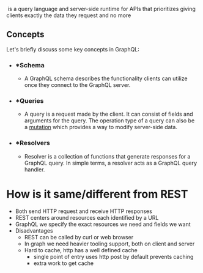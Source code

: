  is a query language and server-side runtime for APIs that prioritizes giving clients exactly the data they request and no more

## Concepts
Let's briefly discuss some key concepts in GraphQL:
* ### ***Schema**
	* A GraphQL schema describes the functionality clients can utilize once they connect to the GraphQL server.
* ### ***Queries**
	* A  query is a request made by the client. It can consist of fields and arguments for the query. The operation type of a query can also be a [mutation](https://graphql.org/learn/queries/#mutations) which provides a way to modify server-side data.
* ### ***Resolvers**
	* Resolver is a collection of functions that generate responses for a GraphQL query. In simple terms, a resolver acts as a GraphQL query handler.

# How is it same/different from REST
* Both send HTTP request and receive HTTP responses
* REST centers around resources each identified by a URL
* GraphQL we specify the exact resources we need and fields we want
* Disadvantages 
	* REST can be called by curl or web browser
	* In graph we need heavier tooling support, both on client and server
	* Hard to cache, http has a well defined cache 
		* single point of entry uses http post by default prevents caching
		* extra work to get cache

